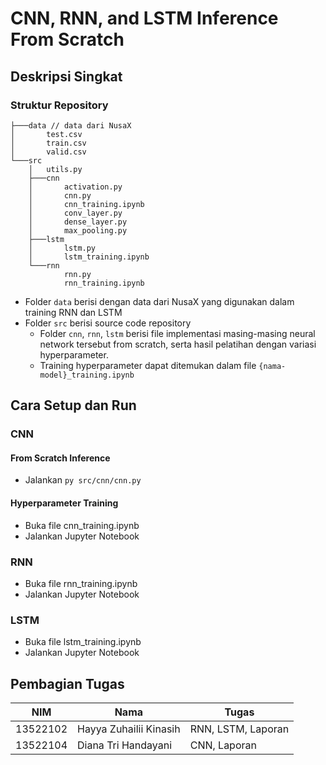 # CNN, RNN, and LSTM Inference From Scratch

## Deskripsi Singkat
### Struktur Repository
```
├───data // data dari NusaX
│       test.csv
│       train.csv
│       valid.csv
└───src
    │   utils.py
    ├───cnn
    │       activation.py
    │       cnn.py
    │       cnn_training.ipynb
    │       conv_layer.py
    │       dense_layer.py
    │       max_pooling.py
    ├───lstm
    │       lstm.py
    │       lstm_training.ipynb
    └───rnn
            rnn.py
            rnn_training.ipynb
```
- Folder `data` berisi dengan data dari NusaX yang digunakan dalam training RNN dan LSTM
- Folder `src` berisi source code repository
    - Folder `cnn`, `rnn`, `lstm` berisi file implementasi masing-masing neural network tersebut from scratch, serta hasil pelatihan dengan variasi hyperparameter.
    - Training hyperparameter dapat ditemukan dalam file `{nama-model}_training.ipynb`
## Cara Setup dan Run
### CNN
#### From Scratch Inference
- Jalankan `py src/cnn/cnn.py`
#### Hyperparameter Training
- Buka file cnn_training.ipynb
- Jalankan Jupyter Notebook
### RNN
- Buka file rnn_training.ipynb
- Jalankan Jupyter Notebook
### LSTM
- Buka file lstm_training.ipynb
- Jalankan Jupyter Notebook
## Pembagian Tugas
| NIM | Nama | Tugas |
| - | - | - |
| 13522102 | Hayya Zuhailii Kinasih | RNN, LSTM, Laporan |
| 13522104 | Diana Tri Handayani | CNN, Laporan |
